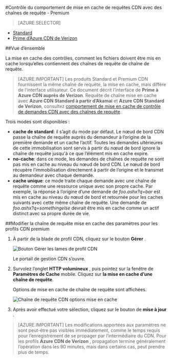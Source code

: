 <properties
    pageTitle="Contrôle de prime à Azure CDN de Verizon comportement de demandes de chaînes de requête de cache | Microsoft Azure"
    description="Chaîne de requête Azure CDN la mise en cache des contrôles, comment les fichiers doivent être mis en cache lorsqu’elles contiennent des chaînes de requête."
    services="cdn"
    documentationCenter=""
    authors="camsoper"
    manager="erikre"
    editor=""/>

<tags
    ms.service="cdn"
    ms.workload="tbd"
    ms.tgt_pltfrm="na"
    ms.devlang="na"
    ms.topic="article"
    ms.date="07/28/2016"
    ms.author="casoper"/>

#<a name="controlling-caching-behavior-of-cdn-requests-with-query-strings---premium"></a>Contrôle du comportement de mise en cache de requêtes CDN avec des chaînes de requête - Premium

> [AZURE.SELECTOR]
- [Standard](cdn-query-string.md)
- [Prime d’Azure CDN de Verizon](cdn-query-string-premium.md)

##<a name="overview"></a>Vue d’ensemble

La mise en cache des contrôles, comment les fichiers doivent être mis en cache lorsqu’elles contiennent des chaînes de requête de chaîne de requête.

> [AZURE.IMPORTANT] Les produits Standard et Premium CDN fournissent la même chaîne de requête, la mise en cache, mais diffère de l’interface utilisateur.  Ce document décrit l’interface de **Prime à Azure CDN auprès de Verizon**.  Requête de chaîne mise en cache avec **Azure CDN Standard à partir d’Akamai** et **Azure CDN Standard de Verizon**, consultez [comportement de mise en cache de contrôle de demandes CDN avec des chaînes de requête](cdn-query-string.md).

Trois modes sont disponibles :

- **cache de standard**: il s’agit du mode par défaut.  Le nœud de bord CDN passe la chaîne de requête auprès du demandeur à l’origine de la première demande et un cache l’actif.  Toutes les demandes ultérieures de cette immobilisation sont servis à partir du nœud de bord ignore la chaîne de requête jusqu'à ce que l’élément mis en cache expire.
- **no-cache**: dans ce mode, les demandes de chaînes de requête ne sont pas mis en cache au niveau du nœud de bord CDN.  Le nœud de bord récupère l’immobilisation directement à partir de l’origine et le transmet au demandeur avec chaque demande.
- **cache unique**: ce mode traite chaque demande avec une chaîne de requête comme une ressource unique avec son propre cache.  Par exemple, la réponse à l’origine d’une demande de *foo.ashx?q=bar* est mis en cache au niveau du nœud de bord et retournée pour les caches suivants avec cette même chaîne de requête.  Une demande de *foo.ashx?q=somethingelse* devrait être mis en cache comme un actif distinct avec sa propre durée de vie.

##<a name="changing-query-string-caching-settings-for-premium-cdn-profiles"></a>Modifier la chaîne de requête mise en cache des paramètres pour les profils CDN premium

1. À partir de la blade de profil CDN, cliquez sur le bouton **Gérer** .

    ![Bouton Gérer les lames de profil CDN](./media/cdn-query-string-premium/cdn-manage-btn.png)

    Le portail de gestion CDN s’ouvre.

2. Survolez l’onglet **HTTP volumineux** , puis pointez sur la fenêtre de **Paramètres de Cache** mobile.  Cliquez sur **la mise en cache d’une chaîne de requête**.

    Options de mise en cache de chaîne de requête sont affichées.

    ![Chaîne de requête CDN options mise en cache](./media/cdn-query-string-premium/cdn-query-string.png)

3. Après avoir effectué votre sélection, cliquez sur le bouton de **mise à jour** .


> [AZURE.IMPORTANT] Les modifications apportées aux paramètres ne sont peut-être pas visibles immédiatement, comme le temps requis pour l’enregistrement de se propager par l’intermédiaire du CDN.  Pour les profils <b>Azure CDN de Verizon</b> , propagation termine généralement l’opération dans les 90 minutes, mais dans certains cas, peut prendre plus de temps.
